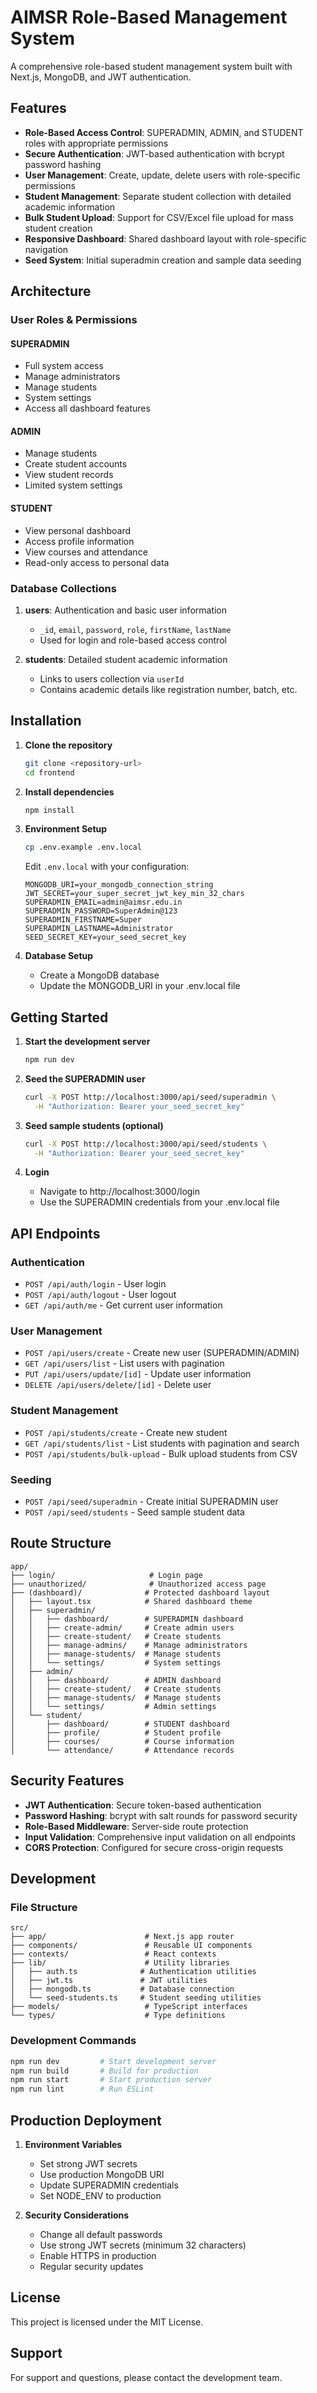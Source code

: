 # AIMSR Role-Based Management System

A comprehensive role-based student management system built with Next.js, MongoDB, and JWT authentication.

## Features

- **Role-Based Access Control**: SUPERADMIN, ADMIN, and STUDENT roles with appropriate permissions
- **Secure Authentication**: JWT-based authentication with bcrypt password hashing
- **User Management**: Create, update, delete users with role-specific permissions
- **Student Management**: Separate student collection with detailed academic information
- **Bulk Student Upload**: Support for CSV/Excel file upload for mass student creation
- **Responsive Dashboard**: Shared dashboard layout with role-specific navigation
- **Seed System**: Initial superadmin creation and sample data seeding

## Architecture

### User Roles & Permissions

#### SUPERADMIN

- Full system access
- Manage administrators
- Manage students
- System settings
- Access all dashboard features

#### ADMIN

- Manage students
- Create student accounts
- View student records
- Limited system settings

#### STUDENT

- View personal dashboard
- Access profile information
- View courses and attendance
- Read-only access to personal data

### Database Collections

1. **users**: Authentication and basic user information

   - `_id`, `email`, `password`, `role`, `firstName`, `lastName`
   - Used for login and role-based access control

2. **students**: Detailed student academic information
   - Links to users collection via `userId`
   - Contains academic details like registration number, batch, etc.

## Installation

1. **Clone the repository**

   ```bash
   git clone <repository-url>
   cd frontend
   ```

2. **Install dependencies**

   ```bash
   npm install
   ```

3. **Environment Setup**

   ```bash
   cp .env.example .env.local
   ```

   Edit `.env.local` with your configuration:

   ```env
   MONGODB_URI=your_mongodb_connection_string
   JWT_SECRET=your_super_secret_jwt_key_min_32_chars
   SUPERADMIN_EMAIL=admin@aimsr.edu.in
   SUPERADMIN_PASSWORD=SuperAdmin@123
   SUPERADMIN_FIRSTNAME=Super
   SUPERADMIN_LASTNAME=Administrator
   SEED_SECRET_KEY=your_seed_secret_key
   ```

4. **Database Setup**
   - Create a MongoDB database
   - Update the MONGODB_URI in your .env.local file

## Getting Started

1. **Start the development server**

   ```bash
   npm run dev
   ```

2. **Seed the SUPERADMIN user**

   ```bash
   curl -X POST http://localhost:3000/api/seed/superadmin \
     -H "Authorization: Bearer your_seed_secret_key"
   ```

3. **Seed sample students (optional)**

   ```bash
   curl -X POST http://localhost:3000/api/seed/students \
     -H "Authorization: Bearer your_seed_secret_key"
   ```

4. **Login**
   - Navigate to http://localhost:3000/login
   - Use the SUPERADMIN credentials from your .env.local file

## API Endpoints

### Authentication

- `POST /api/auth/login` - User login
- `POST /api/auth/logout` - User logout
- `GET /api/auth/me` - Get current user information

### User Management

- `POST /api/users/create` - Create new user (SUPERADMIN/ADMIN)
- `GET /api/users/list` - List users with pagination
- `PUT /api/users/update/[id]` - Update user information
- `DELETE /api/users/delete/[id]` - Delete user

### Student Management

- `POST /api/students/create` - Create new student
- `GET /api/students/list` - List students with pagination and search
- `POST /api/students/bulk-upload` - Bulk upload students from CSV

### Seeding

- `POST /api/seed/superadmin` - Create initial SUPERADMIN user
- `POST /api/seed/students` - Seed sample student data

## Route Structure

```
app/
├── login/                     # Login page
├── unauthorized/              # Unauthorized access page
├── (dashboard)/              # Protected dashboard layout
│   ├── layout.tsx            # Shared dashboard theme
│   ├── superadmin/
│   │   ├── dashboard/        # SUPERADMIN dashboard
│   │   ├── create-admin/     # Create admin users
│   │   ├── create-student/   # Create students
│   │   ├── manage-admins/    # Manage administrators
│   │   ├── manage-students/  # Manage students
│   │   └── settings/         # System settings
│   ├── admin/
│   │   ├── dashboard/        # ADMIN dashboard
│   │   ├── create-student/   # Create students
│   │   ├── manage-students/  # Manage students
│   │   └── settings/         # Admin settings
│   └── student/
│       ├── dashboard/        # STUDENT dashboard
│       ├── profile/          # Student profile
│       ├── courses/          # Course information
│       └── attendance/       # Attendance records
```

## Security Features

- **JWT Authentication**: Secure token-based authentication
- **Password Hashing**: bcrypt with salt rounds for password security
- **Role-Based Middleware**: Server-side route protection
- **Input Validation**: Comprehensive input validation on all endpoints
- **CORS Protection**: Configured for secure cross-origin requests

## Development

### File Structure

```
src/
├── app/                      # Next.js app router
├── components/               # Reusable UI components
├── contexts/                 # React contexts
├── lib/                      # Utility libraries
│   ├── auth.ts              # Authentication utilities
│   ├── jwt.ts               # JWT utilities
│   ├── mongodb.ts           # Database connection
│   └── seed-students.ts     # Student seeding utilities
├── models/                   # TypeScript interfaces
└── types/                    # Type definitions
```

### Development Commands

```bash
npm run dev         # Start development server
npm run build       # Build for production
npm run start       # Start production server
npm run lint        # Run ESLint
```

## Production Deployment

1. **Environment Variables**

   - Set strong JWT secrets
   - Use production MongoDB URI
   - Update SUPERADMIN credentials
   - Set NODE_ENV to production

2. **Security Considerations**
   - Change all default passwords
   - Use strong JWT secrets (minimum 32 characters)
   - Enable HTTPS in production
   - Regular security updates

## License

This project is licensed under the MIT License.

## Support

For support and questions, please contact the development team.
